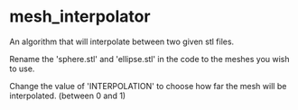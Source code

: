 # mesh_interpolator
An algorithm that will interpolate between two given stl files.

Rename the 'sphere.stl' and 'ellipse.stl' in the code to the meshes you wish to use.

Change the value of 'INTERPOLATION' to choose how far the mesh will be interpolated. (between 0 and 1)
